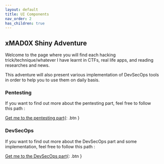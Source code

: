 ```yaml
---
layout: default
title: UI Components
nav_order: 2
has_children: true
---
```


## xMAD0X Shiny Adventure

Welcome to the page where you will find each hacking trick/technique/whatever I have learnt in CTFs, real life apps, and reading researches and news.

This adventure will also present various implementation of DevSecOps tools in order to help you to use them on daily basis.

### Pentesting

If you want to find out more about the pentesting part, feel free to follow this path : 


[Get me to the pentesting part](./pentesting/index.md){: .btn }


### DevSecOps

If you want to find out more about the DevSecOps part and some implementation, feel free to follow this path : 


[Get me to the DevSecOps part](./devsecops/index.md){: .btn }